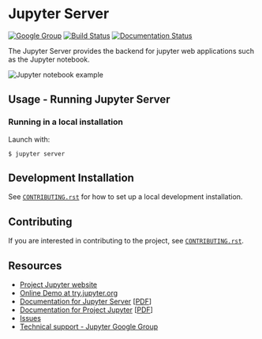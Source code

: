 # Jupyter Server

[![Google Group](https://img.shields.io/badge/-Google%20Group-lightgrey.svg)](https://groups.google.com/forum/#!forum/jupyter)
[![Build Status](https://travis-ci.org/jupyter/jupyter_server.svg?branch=master)](https://travis-ci.org/jupyter/jupyter_server)
[![Documentation Status](https://readthedocs.io/projects/jupyter_server/badge/?version=latest)](http://jupyter_server.readthedocs.org/en/latest/?badge=latest)

The Jupyter Server provides the backend for jupyter web applications such as the Jupyter notebook.

![Jupyter notebook example](docs/resources/running_code_med.png "Jupyter notebook example")

## Usage - Running Jupyter Server

### Running in a local installation

Launch with:

    $ jupyter server

## Development Installation

See [`CONTRIBUTING.rst`](CONTRIBUTING.rst) for how to set up a local development installation.

## Contributing

If you are interested in contributing to the project, see [`CONTRIBUTING.rst`](CONTRIBUTING.rst).

## Resources
- [Project Jupyter website](https://jupyter.org)
- [Online Demo at try.jupyter.org](https://try.jupyter.org)
- [Documentation for Jupyter Server](http://jupyter_server.readthedocs.io/en/latest/) [[PDF](https://media.readthedocs.io/pdf/jupyter_server/latest/jupyter_server.pdf)]
- [Documentation for Project Jupyter](http://jupyter.readthedocs.io/en/latest/index.html) [[PDF](https://media.readthedocs.io/pdf/jupyter/latest/jupyter.pdf)]
- [Issues](https://github.com/jupyter/jupyter_server/issues)
- [Technical support - Jupyter Google Group](https://groups.google.com/forum/#!forum/jupyter)
